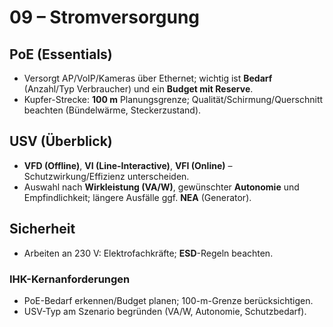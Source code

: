 # 09 – Stromversorgung

## PoE (Essentials)
- Versorgt AP/VoIP/Kameras über Ethernet; wichtig ist **Bedarf** (Anzahl/Typ Verbraucher) und ein **Budget mit Reserve**.
- Kupfer-Strecke: **100 m** Planungsgrenze; Qualität/Schirmung/Querschnitt beachten (Bündelwärme, Steckerzustand).

## USV (Überblick)
- **VFD (Offline)**, **VI (Line-Interactive)**, **VFI (Online)** – Schutzwirkung/Effizienz unterscheiden.
- Auswahl nach **Wirkleistung (VA/W)**, gewünschter **Autonomie** und Empfindlichkeit; längere Ausfälle ggf. **NEA** (Generator).

## Sicherheit
- Arbeiten an 230 V: Elektrofachkräfte; **ESD**-Regeln beachten.

### IHK-Kernanforderungen
- PoE-Bedarf erkennen/Budget planen; 100-m-Grenze berücksichtigen.
- USV-Typ am Szenario begründen (VA/W, Autonomie, Schutzbedarf).
